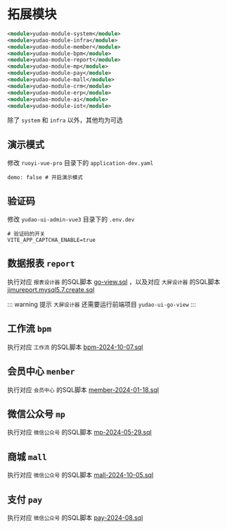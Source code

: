 # 拓展模块
``` xml
<module>yudao-module-system</module>
<module>yudao-module-infra</module>
<module>yudao-module-member</module>
<module>yudao-module-bpm</module>
<module>yudao-module-report</module>
<module>yudao-module-mp</module>
<module>yudao-module-pay</module>
<module>yudao-module-mall</module>
<module>yudao-module-crm</module>
<module>yudao-module-erp</module>
<module>yudao-module-ai</module>
<module>yudao-module-iot</module>
```
除了 `system` 和 `infra` 以外，其他均为可选

## 演示模式

修改 `ruoyi-vue-pro` 目录下的 `application-dev.yaml` 

```
demo: false # 开启演示模式
```

## 验证码

修改 `yudao-ui-admin-vue3` 目录下的 `.env.dev` 

```
# 验证码的开关
VITE_APP_CAPTCHA_ENABLE=true
```

## 数据报表 `report`

执行对应 `报表设计器` 的SQL脚本 [go-view.sql](/sql/report/go-view.sql) ，以及对应 `大屏设计器` 的SQL脚本 [jimureport.mysql5.7.create.sql](/sql/report/jimureport.mysql5.7.create.sql) 
 
::: warning 提示
`大屏设计器` 还需要运行前端项目 `yudao-ui-go-view`
:::

## 工作流 `bpm`

执行对应 `工作流` 的SQL脚本 [bpm-2024-10-07.sql](/sql/bpm/bpm-2024-10-07.sql) 

## 会员中心 `menber`

执行对应 `会员中心` 的SQL脚本 [member-2024-01-18.sql](/sql/member/member-2024-01-18.sql) 

## 微信公众号 `mp`

执行对应 `微信公众号` 的SQL脚本 [mp-2024-05-29.sql](/sql/mp/mp-2024-05-29.sql) 

## 商城 `mall`

执行对应 `微信公众号` 的SQL脚本 [mall-2024-10-05.sql](/sql/mall/mall-2024-10-05.sql) 

## 支付 `pay`

执行对应 `微信公众号` 的SQL脚本 [pay-2024-08.sql](/sql/pay/pay-2024-08.sql) 